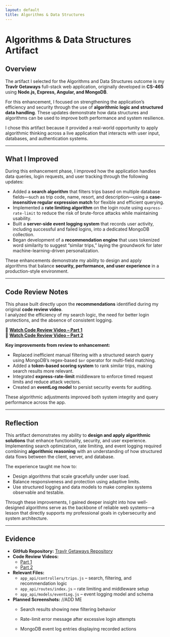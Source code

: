 ```yaml
---
layout: default
title: Algorithms & Data Structures
---
```


<link rel="stylesheet" href="/assets/css/custom.css">

# Algorithms & Data Structures Artifact

## Overview
The artifact I selected for the Algorithms and Data Structures outcome is my **Travlr Getaways** full-stack web application, originally developed in **CS-465** using **Node.js, Express, Angular, and MongoDB**.  

For this enhancement, I focused on strengthening the application’s efficiency and security through the use of **algorithmic logic and structured data handling**. These updates demonstrate how data structures and algorithms can be used to improve both performance and system resilience.

I chose this artifact because it provided a real-world opportunity to apply algorithmic thinking across a live application that interacts with user input, databases, and authentication systems.

---

## What I Improved
During this enhancement phase, I improved how the application handles data queries, login requests, and user tracking through the following updates:

- Added a **search algorithm** that filters trips based on multiple database fields—such as trip code, name, resort, and description—using a **case-insensitive regular expression match** for flexible and efficient querying.  
- Implemented a **rate limiting algorithm** on the login route using `express-rate-limit` to reduce the risk of brute-force attacks while maintaining usability.  
- Built a **server-side event logging system** that records user activity, including successful and failed logins, into a dedicated MongoDB collection.  
- Began development of a **recommendation engine** that uses tokenized word similarity to suggest “similar trips,” laying the groundwork for later machine-learning-driven personalization.  

These enhancements demonstrate my ability to design and apply algorithms that balance **security, performance, and user experience** in a production-style environment.

<!-- TODO: Add screenshots showing search results before and after enhancement -->
<!-- TODO: Add screenshot showing rate limiter -->
<!-- TODO: Add screenshot of eventLog  -->
---

## Code Review Notes
This phase built directly upon the **recommendations** identified during my original **code review video**.  
I analyzed the efficiency of my search logic, the need for better login protections, and the absence of consistent logging.

🎥 [**Watch Code Review Video – Part 1**](https://youtu.be/yE4y5FZN2ck)  
🎥 [**Watch Code Review Video – Part 2**](https://youtu.be/-rbaklZHxl4)

**Key improvements from review to enhancement:**
- Replaced inefficient manual filtering with a structured search query using MongoDB’s regex-based `$or` operator for multi-field matching.  
- Added a **token-based scoring system** to rank similar trips, making search results more relevant.  
- Integrated **express-rate-limit** middleware to enforce timed request limits and reduce attack vectors.  
- Created an **eventLog model** to persist security events for auditing.  

These algorithmic adjustments improved both system integrity and query performance across the app.
<!-- TODO: screenshot of your trips.js -->


---

## Reflection
This artifact demonstrates my ability to **design and apply algorithmic solutions** that enhance functionality, security, and user experience.  
Implementing search optimization, rate limiting, and event logging required combining **algorithmic reasoning** with an understanding of how structured data flows between the client, server, and database.

The experience taught me how to:
- Design algorithms that scale gracefully under user load.  
- Balance responsiveness and protection using adaptive limits.  
- Use structured logging and data models to make complex systems observable and testable.  

Through these improvements, I gained deeper insight into how well-designed algorithms serve as the backbone of reliable web systems—a lesson that directly supports my professional goals in cybersecurity and system architecture.

---

## Evidence
- **GitHub Repository:** [Travlr Getaways Repository](https://github.com/thatone313/CS465FullStackDevelopment)  
- **Code Review Videos:**  
  - [Part 1](https://youtu.be/yE4y5FZN2ck)  
  - [Part 2](https://youtu.be/-rbaklZHxl4)  
- **Relevant Files:**  
  - `app_api/controllers/trips.js` – search, filtering, and recommendation logic  
  - `app_api/routes/index.js` – rate limiting and middleware setup  
  - `app_api/models/eventLog.js` – event logging model and schema  
- **Planned Screenshots:**  //ADD ME
  - Search results showing new filtering behavior  
  - Rate-limit error message after excessive login attempts  
  - MongoDB event log entries displaying recorded actions
 
    <!-- TODO: After capturing screenshots, upload them to artifacts/algorithms-data-structures/images/-->
    <!-- TODO: Replace bulletpoints with images-->
